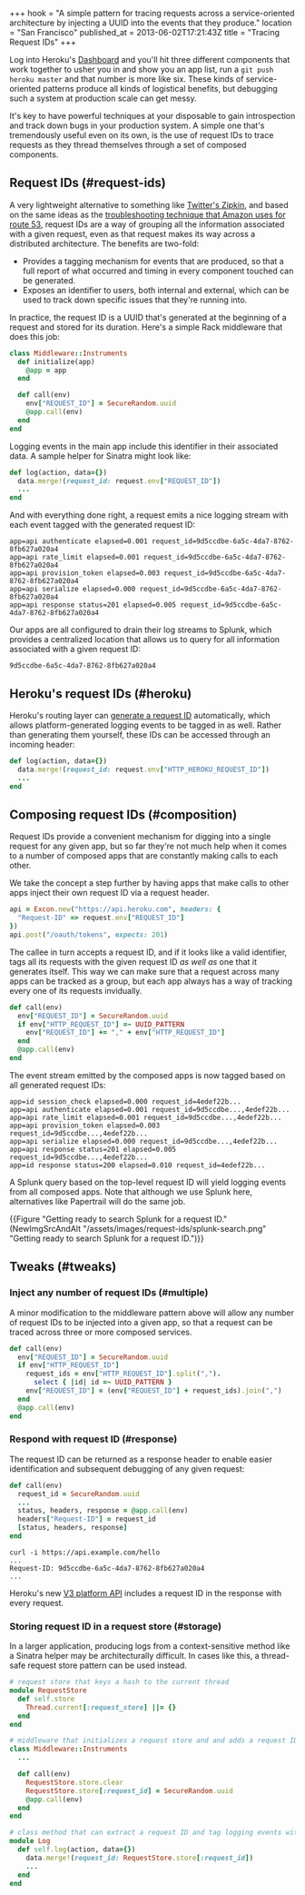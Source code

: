 +++
hook = "A simple pattern for tracing requests across a service-oriented architecture by injecting a UUID into the events that they produce."
location = "San Francisco"
published_at = 2013-06-02T17:21:43Z
title = "Tracing Request IDs"
+++

Log into Heroku's [Dashboard](https://dashboard.heroku.com) and you'll hit three different components that work together to usher you in and show you an app list, run a `git push heroku master` and that number is more like six. These kinds of service-oriented patterns produce all kinds of logistical benefits, but debugging such a system at production scale can get messy.

It's key to have powerful techniques at your disposable to gain introspection and track down bugs in your production system. A simple one that's tremendously useful even on its own, is the use of request IDs to trace requests as they thread themselves through a set of composed components.

## Request IDs (#request-ids)

A very lightweight alternative to something like [Twitter's Zipkin](http://engineering.twitter.com/2012/06/distributed-systems-tracing-with-zipkin.html), and based on the same ideas as the [troubleshooting technique that Amazon uses for route 53](http://docs.aws.amazon.com/Route53/latest/DeveloperGuide/ResponseHeader_RequestID.html), request IDs are a way of grouping all the information associated with a given request, even as that request makes its way across a distributed architecture. The benefits are two-fold:

* Provides a tagging mechanism for events that are produced, so that a full report of what occurred and timing in every component touched can be generated.
* Exposes an identifier to users, both internal and external, which can be used to track down specific issues that they're running into.

In practice, the request ID is a UUID that's generated at the beginning of a request and stored for its duration. Here's a simple Rack middleware that does this job:

``` ruby
class Middleware::Instruments
  def initialize(app)
    @app = app
  end

  def call(env)
    env["REQUEST_ID"] = SecureRandom.uuid
    @app.call(env)
  end
end
```

Logging events in the main app include this identifier in their associated data. A sample helper for Sinatra might look like:

``` ruby
def log(action, data={})
  data.merge!(request_id: request.env["REQUEST_ID"])
  ...
end
```

And with everything done right, a request emits a nice logging stream with each event tagged with the generated request ID:

```
app=api authenticate elapsed=0.001 request_id=9d5ccdbe-6a5c-4da7-8762-8fb627a020a4
app=api rate_limit elapsed=0.001 request_id=9d5ccdbe-6a5c-4da7-8762-8fb627a020a4
app=api provision_token elapsed=0.003 request_id=9d5ccdbe-6a5c-4da7-8762-8fb627a020a4
app=api serialize elapsed=0.000 request_id=9d5ccdbe-6a5c-4da7-8762-8fb627a020a4
app=api response status=201 elapsed=0.005 request_id=9d5ccdbe-6a5c-4da7-8762-8fb627a020a4
```

Our apps are all configured to drain their log streams to Splunk, which provides a centralized location that allows us to query for all information associated with a given request ID:

```
9d5ccdbe-6a5c-4da7-8762-8fb627a020a4
```

## Heroku's request IDs (#heroku)

Heroku's routing layer can [generate a request ID](https://devcenter.heroku.com/articles/http-request-id) automatically, which allows platform-generated logging events to be tagged in as well. Rather than generating them yourself, these IDs can be accessed through an incoming header:

``` ruby
def log(action, data={})
  data.merge!(request_id: request.env["HTTP_HEROKU_REQUEST_ID"])
  ...
end
```

## Composing request IDs (#composition)

Request IDs provide a convenient mechanism for digging into a single request for any given app, but so far they're not much help when it comes to a number of composed apps that are constantly making calls to each other.

We take the concept a step further by having apps that make calls to other apps inject their own request ID via a request header.

``` ruby
api = Excon.new("https://api.heroku.com", headers: {
  "Request-ID" => request.env["REQUEST_ID"]
})
api.post("/oauth/tokens", expects: 201)
```

The callee in turn accepts a request ID, and if it looks like a valid identifier, tags all its requests with the given request ID _as well as_ one that it generates itself. This way we can make sure that a request across many apps can be tracked as a group, but each app always has a way of tracking every one of its requests invidually.

``` ruby
def call(env)
  env["REQUEST_ID"] = SecureRandom.uuid
  if env["HTTP_REQUEST_ID"] =~ UUID_PATTERN
    env["REQUEST_ID"] += "," + env["HTTP_REQUEST_ID"]
  end
  @app.call(env)
end
```

The event stream emitted by the composed apps is now tagged based on all generated request IDs:

```
app=id session_check elapsed=0.000 request_id=4edef22b...
app=api authenticate elapsed=0.001 request_id=9d5ccdbe...,4edef22b...
app=api rate_limit elapsed=0.001 request_id=9d5ccdbe...,4edef22b...
app=api provision_token elapsed=0.003 request_id=9d5ccdbe...,4edef22b...
app=api serialize elapsed=0.000 request_id=9d5ccdbe...,4edef22b...
app=api response status=201 elapsed=0.005 request_id=9d5ccdbe...,4edef22b...
app=id response status=200 elapsed=0.010 request_id=4edef22b...
```

A Splunk query based on the top-level request ID will yield logging events from all composed apps. Note that although we use Splunk here, alternatives like Papertrail will do the same job.

{{Figure "Getting ready to search Splunk for a request ID." (NewImgSrcAndAlt "/assets/images/request-ids/splunk-search.png" "Getting ready to search Splunk for a request ID.")}}

## Tweaks (#tweaks)

### Inject any number of request IDs (#multiple)

A minor modification to the middleware pattern above will allow any number of request IDs to be injected into a given app, so that a request can be traced across three or more composed services.

``` ruby
def call(env)
  env["REQUEST_ID"] = SecureRandom.uuid
  if env["HTTP_REQUEST_ID"]
    request_ids = env["HTTP_REQUEST_ID"].split(",").
      select { |id| id =~ UUID_PATTERN }
    env["REQUEST_ID"] = (env["REQUEST_ID"] + request_ids).join(",")
  end
  @app.call(env)
end
```

### Respond with request ID (#response)

The request ID can be returned as a response header to enable easier identification and subsequent debugging of any given request:

``` ruby
def call(env)
  request_id = SecureRandom.uuid
  ...
  status, headers, response = @app.call(env)
  headers["Request-ID"] = request_id
  [status, headers, response]
end
```

```
curl -i https://api.example.com/hello
...
Request-ID: 9d5ccdbe-6a5c-4da7-8762-8fb627a020a4
...
```

Heroku's new [V3 platform API](https://devcenter.heroku.com/articles/platform-api-reference#request-id) includes a request ID in the response with every request.

### Storing request ID in a request store (#storage)

In a larger application, producing logs from a context-sensitive method like a Sinatra helper may be architecturally difficult. In cases like this, a thread-safe request store pattern can be used instead.

``` ruby
# request store that keys a hash to the current thread
module RequestStore
  def self.store
    Thread.current[:request_store] ||= {}
  end
end

# middleware that initializes a request store and and adds a request ID to it
class Middleware::Instruments
  ...

  def call(env)
    RequestStore.store.clear
    RequestStore.store[:request_id] = SecureRandom.uuid
    @app.call(env)
  end
end

# class method that can extract a request ID and tag logging events with it
module Log
  def self.log(action, data={})
    data.merge!(request_id: RequestStore.store[:request_id])
    ...
  end
end
```
